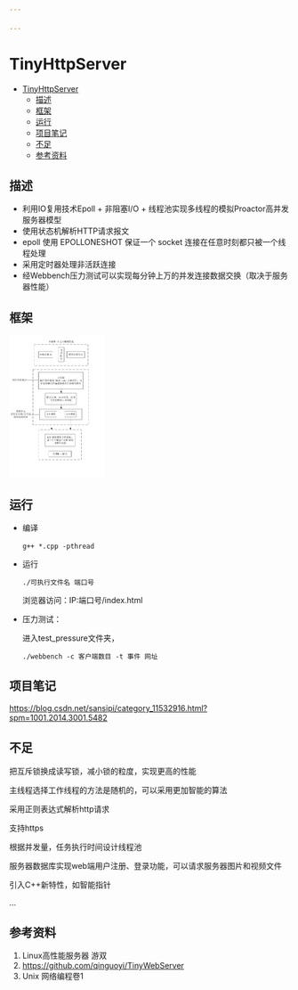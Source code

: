 ```yaml
---

---
```


# TinyHttpServer
- [TinyHttpServer](#tinyhttpserver)
  - [描述](#描述)
  - [框架](#框架)
  - [运行](#运行)
  - [项目笔记](#项目笔记)
  - [不足](#不足)
  - [参考资料](#参考资料)


## 描述

- 利用IO复用技术Epoll + 非阻塞I/O + 线程池实现多线程的模拟Proactor高并发服务器模型
- 使用状态机解析HTTP请求报文
- epoll 使用 EPOLLONESHOT 保证一个 socket 连接在任意时刻都只被一个线程处理
- 采用定时器处理非活跃连接
- 经Webbench压力测试可以实现每分钟上万的并发连接数据交换（取决于服务器性能）

## 框架

<img src="./项目框架.jpg" alt="项目框架" style="zoom:25%;" />

## 运行

- 编译

  `g++ *.cpp -pthread`

- 运行

  `./可执行文件名 端口号`

  浏览器访问：IP:端口号/index.html

- 压力测试：

  进入test_pressure文件夹，

  `./webbench -c 客户端数目 -t 事件 网址`

## 项目笔记

https://blog.csdn.net/sansipi/category_11532916.html?spm=1001.2014.3001.5482

## 不足

把互斥锁换成读写锁，减小锁的粒度，实现更高的性能

主线程选择工作线程的方法是随机的，可以采用更加智能的算法

采用正则表达式解析http请求

支持https

根据并发量，任务执行时间设计线程池

服务器数据库实现web端用户注册、登录功能，可以请求服务器图片和视频文件

引入C++新特性，如智能指针

...

## 参考资料

1. Linux高性能服务器 游双
2. https://github.com/qinguoyi/TinyWebServer
3. Unix 网络编程卷1

